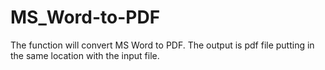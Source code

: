 # MS_Word-to-PDF

The function will convert MS Word to PDF.
The output is pdf file putting in the same location with the input file.
